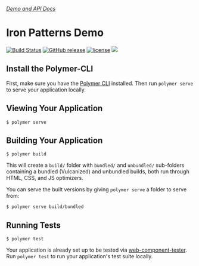 _[Demo and API Docs](https://oneezy.github.io/iron-patterns-demo)_

# Iron Patterns Demo

[![Build Status](https://travis-ci.org/iron-patterns-demo.svg?branch=master)](https://travis-ci.org/iron-patterns-demo)
[![GitHub release](https://img.shields.io/github/release/iron-patterns-demo.svg)](https://github.com/iron-patterns-demo/releases)
[![license](https://img.shields.io/github/license/iron-patterns-demo.svg)](https://github.com/iron-patterns-demo/blob/master/LICENSE)
[![](https://img.shields.io/github/issues-raw/iron-patterns-demo.svg)](https://github.com/iron-patterns-demo/issues)


## Install the Polymer-CLI

First, make sure you have the [Polymer CLI](https://www.npmjs.com/package/polymer-cli) installed. Then run `polymer serve` to serve your application locally.

## Viewing Your Application

```
$ polymer serve
```

## Building Your Application

```
$ polymer build
```

This will create a `build/` folder with `bundled/` and `unbundled/` sub-folders
containing a bundled (Vulcanized) and unbundled builds, both run through HTML,
CSS, and JS optimizers.

You can serve the built versions by giving `polymer serve` a folder to serve
from:

```
$ polymer serve build/bundled
```

## Running Tests

```
$ polymer test
```

Your application is already set up to be tested via [web-component-tester](https://github.com/Polymer/web-component-tester). Run `polymer test` to run your application's test suite locally.